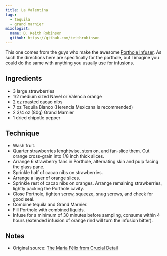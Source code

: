 ```yaml
---
title: La Valentina
tags:
  - tequila
  - grand marnier
mixologist:
  name: D. Keith Robinson
  github: https://github.com/keithrobinson
---
```


This one comes from the guys who make the awesome [Porthole Infuser](http://www.theportholeinfuser.com/). As such the directions here are specifically for the porthole, but I imagine you could do the same with anything you usually use for infusions.


Ingredients
-----------

* 3 large strawberries
* 1/2 medium sized Navel or Valencia orange
* 2 oz roasted cacao nibs
* 7 oz Tequila Blanco (Herencia Mexicana is recommended)
* 2 3/4 oz (80g) Grand Marnier
* 1 dried chipotle pepper


Technique
-----------

* Wash fruit.
* Quarter strawberries lenghtwise, stem on, and fan-slice them. Cut orange cross-grain into 1/8 inch thick slices.
* Arrange 6 strawberry fans in Porthole, alternating skin and pulp facing the glass pane.
* Sprinkle half of cacao nibs on strawberries.
* Arrange a layer of orange slices.
* Sprinkle rest of cacao nibs on oranges. Arrange remaining strawberries, lightly packing the Porthole cavity.
* Close Porthole, tighten screw, squeeze, snug screws, and check for good seal.
* Combine tequila and Grand Marnier.
* Fill Porthole with combined liquids.
* Infuse for a minimum of 30 minutes before sampling, consume within 4 hours (extended infusion of orange rind will turn the infusion bitter).


Notes
-----------

* Original source: [The Mar&#237;a F&#233;lix from Crucial Detail](http://theportholeinfuser.tumblr.com/post/76361699483/mariafelix)
